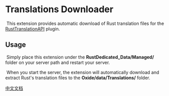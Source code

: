 # Translations Downloader
​	This extension provides automatic download of Rust translation files for the [RustTranslationAPI](https://github.com/Ailtop/uModPlugins/blob/master/Plugins/RustTranslationAPI.cs) plugin.

## Usage

​	Simply place this extension under the **RustDedicated_Data/Managed/** folder on your server path and restart your server.

​	When you start the server, the extension will automatically download and extract Rust's translation files to the **Oxide/data/Translations/** folder.



[中文文档](./README.zh-CN.md)
